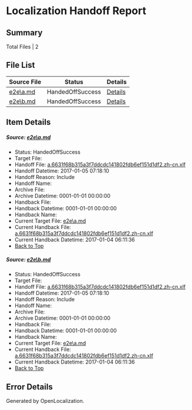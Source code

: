 # <a name='report-top'></a> Localization Handoff Report

## Summary
 Total Files | 2

## File List
 Source File | Status | Details 
 ----------- | ------ | ------- 
 [e2e\a.md](https://github.com/OpenLocalizationTestOrg/ol-test0/blob/e1c9a5321f18afb78fe59392daade7567775bf95/e2e/a.md) | HandedOffSuccess | [Details](#e88f5dac616026136eae24077668555c05c483f81)
 [e2e\b.md](https://github.com/OpenLocalizationTestOrg/ol-test0/blob/e1c9a5321f18afb78fe59392daade7567775bf95/e2e/b.md) | HandedOffSuccess | [Details](#e88f5dac616026136eae24077668555c05c483f82)

## Item Details
##### <a name='e88f5dac616026136eae24077668555c05c483f81'></a> Source: [e2e\a.md](https://github.com/OpenLocalizationTestOrg/ol-test0/blob/e1c9a5321f18afb78fe59392daade7567775bf95/e2e/a.md)
* Status: HandedOffSuccess
* Target File: 
* Handoff File: [a.6631f68b315a3f7ddcdc141802fdb6ef151d1df2.zh-cn.xlf](https://github.com/OpenLocalizationTestOrg/ol-test0-handoff/blob/0b0f1e6e4b6579791fe9b573dbea96a2cf1a283e/ol-handoff/OpenLocalizationTestOrg/ol-test0-zhcn/shujia/ht/a.6631f68b315a3f7ddcdc141802fdb6ef151d1df2.zh-cn.xlf)
* Handoff Datetime: 2017-01-05 07:18:10
* Handoff Reason: Include
* Handoff Name: 
* Archive File: 
* Archive Datetime: 0001-01-01 00:00:00
* Handback File: 
* Handback Datetime: 0001-01-01 00:00:00
* Handback Name: 
* Current Target File: [e2e\a.md](https://github.com/OpenLocalizationTestOrg/ol-test0-zhcn/blob/732eebd4d997bc0528e75c4b46e51d11a20c26a4/e2e/a.md)
* Current Handback File: [a.6631f68b315a3f7ddcdc141802fdb6ef151d1df2.zh-cn.xlf](https://github.com/OpenLocalizationTestOrg/ol-test0-handback/blob/be02bbaf730ac912726a39fb905f36916723e668/ol-handback/OpenLocalizationTestOrg/ol-test0-zhcn/shujia/ht/a.6631f68b315a3f7ddcdc141802fdb6ef151d1df2.zh-cn.xlf)
* Current Handback Datetime: 2017-01-04 06:11:36
* [Back to Top](#report-top)

##### <a name='e88f5dac616026136eae24077668555c05c483f82'></a> Source: [e2e\b.md](https://github.com/OpenLocalizationTestOrg/ol-test0/blob/e1c9a5321f18afb78fe59392daade7567775bf95/e2e/b.md)
* Status: HandedOffSuccess
* Target File: 
* Handoff File: [a.6631f68b315a3f7ddcdc141802fdb6ef151d1df2.zh-cn.xlf](https://github.com/OpenLocalizationTestOrg/ol-test0-handoff/blob/0b0f1e6e4b6579791fe9b573dbea96a2cf1a283e/ol-handoff/OpenLocalizationTestOrg/ol-test0-zhcn/shujia/ht/a.6631f68b315a3f7ddcdc141802fdb6ef151d1df2.zh-cn.xlf)
* Handoff Datetime: 2017-01-05 07:18:10
* Handoff Reason: Include
* Handoff Name: 
* Archive File: 
* Archive Datetime: 0001-01-01 00:00:00
* Handback File: 
* Handback Datetime: 0001-01-01 00:00:00
* Handback Name: 
* Current Target File: [e2e\a.md](https://github.com/OpenLocalizationTestOrg/ol-test0-zhcn/blob/732eebd4d997bc0528e75c4b46e51d11a20c26a4/e2e/a.md)
* Current Handback File: [a.6631f68b315a3f7ddcdc141802fdb6ef151d1df2.zh-cn.xlf](https://github.com/OpenLocalizationTestOrg/ol-test0-handback/blob/be02bbaf730ac912726a39fb905f36916723e668/ol-handback/OpenLocalizationTestOrg/ol-test0-zhcn/shujia/ht/a.6631f68b315a3f7ddcdc141802fdb6ef151d1df2.zh-cn.xlf)
* Current Handback Datetime: 2017-01-04 06:11:36
* [Back to Top](#report-top)


## Error Details

Generated by OpenLocalization.
